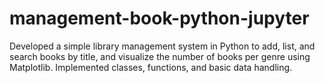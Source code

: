 # management-book-python-jupyter
Developed a simple library management system in Python to add, list, and search books by title, and visualize the number of books per genre using Matplotlib. Implemented classes, functions, and basic data handling.
